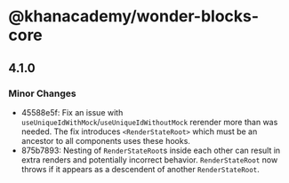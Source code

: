 # @khanacademy/wonder-blocks-core

## 4.1.0
### Minor Changes

- 45588e5f: Fix an issue with `useUniqueIdWithMock`/`useUniqueIdWithoutMock`
  rerender more than was needed.  The fix introduces `<RenderStateRoot>`
  which must be an ancestor to all components uses these hooks.
- 875b7893: Nesting of `RenderStateRoot`s inside each other can result in extra renders
  and potentially incorrect behavior.  `RenderStateRoot` now throws if it
  appears as a descendent of another `RenderStateRoot`.
